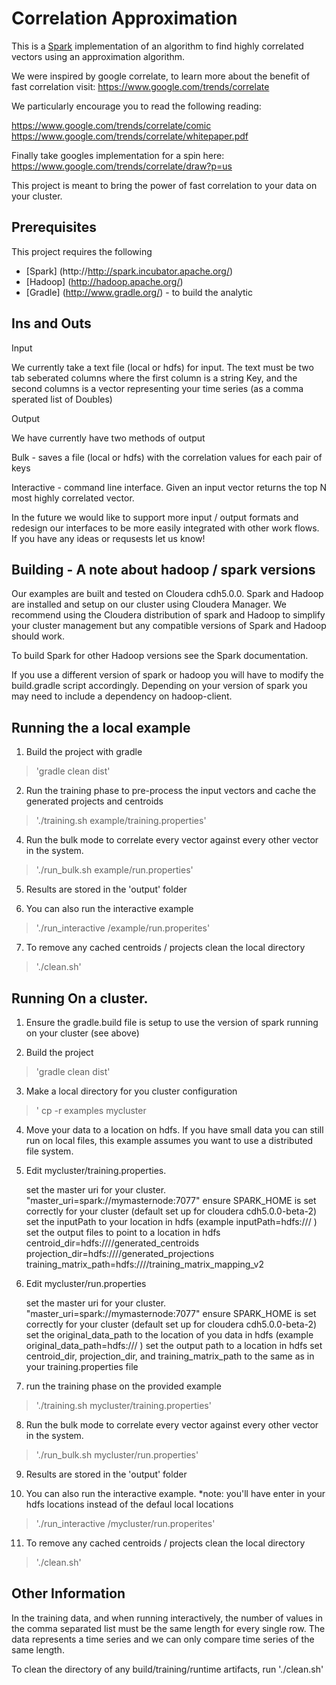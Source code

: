 Correlation Approximation
=========================

This is a [Spark](http://spark.incubator.apache.org/) implementation of an algorithm to find highly correlated vectors using an approximation algorithm.

We were inspired by google correlate, to learn more about the benefit of fast correlation visit: https://www.google.com/trends/correlate

We particularly encourage you to read the following reading:

  https://www.google.com/trends/correlate/comic
  https://www.google.com/trends/correlate/whitepaper.pdf

Finally take googles implementation for a spin here:
  https://www.google.com/trends/correlate/draw?p=us

This project is meant to bring the power of fast correlation to your data on your cluster.  


Prerequisites
-------------

This project requires the following
  
  * [Spark]  (http://http://spark.incubator.apache.org/)   
  * [Hadoop] (http://hadoop.apache.org/)
  * [Gradle] (http://www.gradle.org/) - to build the analytic
 

Ins and Outs
--------------

Input
  
  We currently take a text file (local or hdfs) for input.  The text must be two tab seberated columns where the first column is a string Key, and the second columns is a vector representing your time series (as a comma sperated list of Doubles)

Output
  
  We have currently have two methods of output

  Bulk - saves a file (local or hdfs) with the correlation values for each pair of keys
  
  Interactive -  command line interface.  Given an input vector returns the top N most highly correlated vector.

In the future we would like to support more input / output formats and redesign our interfaces to be more easily integrated with other work flows.  If you have any ideas or requsests let us know!



Building - A note about hadoop / spark versions
-------------------------------------------------

Our examples are built and tested on Cloudera cdh5.0.0.  Spark and Hadoop are installed and setup on our
cluster using Cloudera Manager.   We recommend using the Cloudera distribution of spark and Hadoop to simplify your
cluster management but any compatible versions of Spark and Hadoop should work.

To build Spark for other Hadoop versions see the Spark documentation.

If you use a different version of spark or hadoop you will have to modify the build.gradle script accordingly.  Depending on your version of spark
you may need to include a dependency on hadoop-client.



Running the a local example
---------------------------

1.  Build the project with gradle
> 'gradle clean dist'

2. Run the training phase to pre-process the input vectors and cache the generated projects and centroids
> './training.sh example/training.properties'

4. Run the bulk mode to correlate every vector against every other vector in the system.
> './run_bulk.sh example/run.properties'

5. Results are stored in the 'output' folder

6. You can also run the interactive example
> './run_interactive /example/run.properites'

7. To remove any cached centroids / projects clean the local directory
> './clean.sh'




Running On a cluster.
----------------------------------

1. Ensure the gradle.build file is setup to use the version of spark running on your cluster (see above)

2.  Build the project
> 'gradle clean dist'  

3. Make a local directory for you cluster configuration
> ' cp -r examples mycluster

4. Move your data to a location on hdfs. If you have small data you can still run on local files, this example assumes you want to use a distributed file system.

5. Edit mycluster/training.properties. 

     set the master uri for your cluster. "master_uri=spark://mymasternode:7077"
     ensure SPARK_HOME is set correctly for your cluster (default set up for cloudera cdh5.0.0-beta-2)
     set the inputPath to your location in hdfs (example inputPath=hdfs://<your name node>/<path to your data> )
     set the output files to point to a location in hdfs
        centroid_dir=hdfs://<namenode>/<path>/generated_centroids
        projection_dir=hdfs://<namenode>/<path>/generated_projections
        training_matrix_path=hdfs://<namenode>/<path>/training_matrix_mapping_v2
     
6. Edit mycluster/run.properties

     set the master uri for your cluster. "master_uri=spark://mymasternode:7077"
     ensure SPARK_HOME is set correctly for your cluster (default set up for cloudera cdh5.0.0-beta-2)
     set the original_data_path to the location of you data in hdfs (example original_data_path=hdfs://<your name node>/<path to your data> )
     set the output path to a location in hdfs
     set centroid_dir, projection_dir, and training_matrix_path to the same as in your training.properties file
     

7. run the training phase on the provided example
> './training.sh mycluster/training.properties'

8. Run the bulk mode to correlate every vector against every other vector in the system.
> './run_bulk.sh mycluster/run.properties'

9. Results are stored in the 'output' folder

10. You can also run the interactive example.  *note: you'll have enter in your hdfs locations instead of the defaul local locations
> './run_interactive /mycluster/run.properites'

11. To remove any cached centroids / projects clean the local directory
> './clean.sh'






Other Information
-----------------

In the training data, and when running interactively, the number of values in the comma separated list must be the same length for every single row.
The data represents a time series and we can only compare time series of the same length.

To clean the directory of any build/training/runtime artifacts, run './clean.sh'

